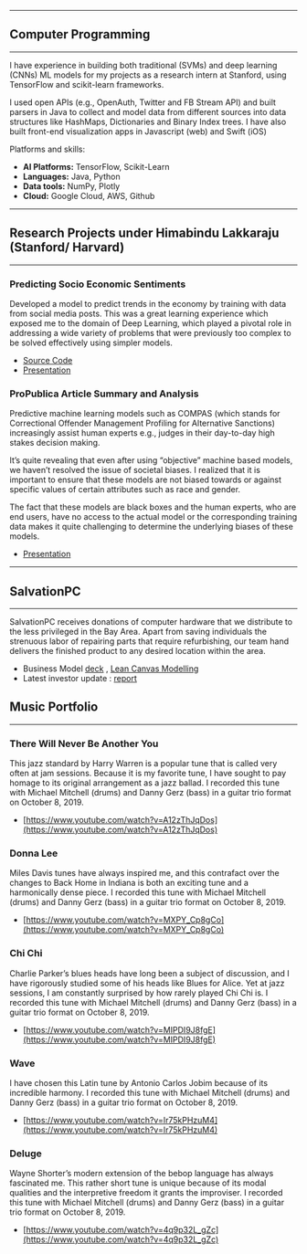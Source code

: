 
---
## Computer Programming
---
I have experience in building both traditional (SVMs) and deep learning (CNNs) ML models for my projects as a research intern at Stanford, using TensorFlow and scikit-learn frameworks.

I used open APIs (e.g., OpenAuth, Twitter and FB Stream API) and built parsers in Java to collect and model data from different sources into data structures like HashMaps, Dictionaries and Binary Index trees.
I have also built front-end visualization apps in Javascript (web) and Swift (iOS)

Platforms and skills: 
* **AI Platforms:** TensorFlow, Scikit-Learn
* **Languages:** Java, Python
* **Data tools:** NumPy, Plotly
* **Cloud:** Google Cloud, AWS, Github

---
## Research Projects under Himabindu Lakkaraju (Stanford/ Harvard)
---

### Predicting Socio Economic Sentiments

Developed a model to predict trends in the economy by training with data from social media posts. This was a great learning experience which exposed me to the domain of Deep Learning, which played a pivotal role in addressing a wide variety of problems that were previously too complex to be solved effectively using simpler models.

* [Source Code](https://github.com/joshuavalluru/DeepSentiment)
* [Presentation](https://drive.google.com/open?id=19b_3v-KBhIzII6SMFJuw5A84n7BnJgIM)


### ProPublica Article Summary and Analysis

Predictive machine learning models such as COMPAS (which stands for Correctional Offender Management Profiling for Alternative Sanctions) increasingly assist human experts e.g.,  judges in their day-to-day high stakes decision making. 

It’s quite revealing that even after using “objective” machine based models, we haven’t resolved the issue of societal biases. I realized that it is important to ensure that these models are not biased towards or against specific values of certain attributes such as race and gender. 

The fact that these models are black boxes and the human experts, who are end users, have no access to the actual model or the corresponding training data makes it quite challenging to determine the underlying biases of these models. 

* [Presentation](https://drive.google.com/open?id=1CpMaN0DkQs_SlSzH9ESy9ogvOCQqQ0Nf)

---
## SalvationPC
---

SalvationPC receives donations of computer hardware that we distribute to the less privileged in the Bay Area. Apart from saving individuals the strenuous labor of repairing parts that require refurbishing, our team hand delivers the finished product to any desired location within the area.

* Business Model  [deck](https://drive.google.com/open?id=1XDhYpjqmDSUPax3Wluco-qd6N_PvB-oD) , [Lean Canvas Modelling](https://drive.google.com/open?id=1uxCyN-N1rmDb8dDx8xiLC-YYfsZkksjqaPr4r0-Sk4Q)
* Latest investor update : [report](https://drive.google.com/open?id=1YGos7Isf70lu3iPDpb9eBmMRd5SEsP3x)

## Music Portfolio
---

### There Will Never Be Another You
This jazz standard by Harry Warren is a popular tune that is called very often at jam sessions. Because it is my favorite tune, I have sought to pay homage to its original arrangement as a jazz ballad. I recorded this tune with Michael Mitchell (drums) and Danny Gerz (bass) in a guitar trio format on October 8, 2019.

* [https://www.youtube.com/watch?v=A12zThJqDos](https://www.youtube.com/watch?v=A12zThJqDos)

### Donna Lee
Miles Davis tunes have always inspired me, and this contrafact over the changes to Back Home in Indiana is both an exciting tune and a harmonically dense piece. I recorded this tune with Michael Mitchell (drums) and Danny Gerz (bass) in a guitar trio format on October 8, 2019.

* [https://www.youtube.com/watch?v=MXPY_Cp8gCo](https://www.youtube.com/watch?v=MXPY_Cp8gCo)

### Chi Chi
Charlie Parker’s blues heads have long been a subject of discussion, and I have rigorously studied some of his heads like Blues for Alice. Yet at jazz sessions, I am constantly surprised by how rarely played Chi Chi is. I recorded this tune with Michael Mitchell (drums) and Danny Gerz (bass) in a guitar trio format on October 8, 2019.

* [https://www.youtube.com/watch?v=MIPDI9J8fgE](https://www.youtube.com/watch?v=MIPDI9J8fgE)

### Wave
I have chosen this Latin tune by Antonio Carlos Jobim because of its incredible harmony. I recorded this tune with Michael Mitchell (drums) and Danny Gerz (bass) in a guitar trio format on October 8, 2019.

* [https://www.youtube.com/watch?v=Ir75kPHzuM4](https://www.youtube.com/watch?v=Ir75kPHzuM4)

### Deluge
Wayne Shorter’s modern extension of the bebop language has always fascinated me. This rather short tune is unique because of its modal qualities and the interpretive freedom it grants the improviser. I recorded this tune with Michael Mitchell (drums) and Danny Gerz (bass) in a guitar trio format on October 8, 2019.

* [https://www.youtube.com/watch?v=4q9p32L_gZc](https://www.youtube.com/watch?v=4q9p32L_gZc)
